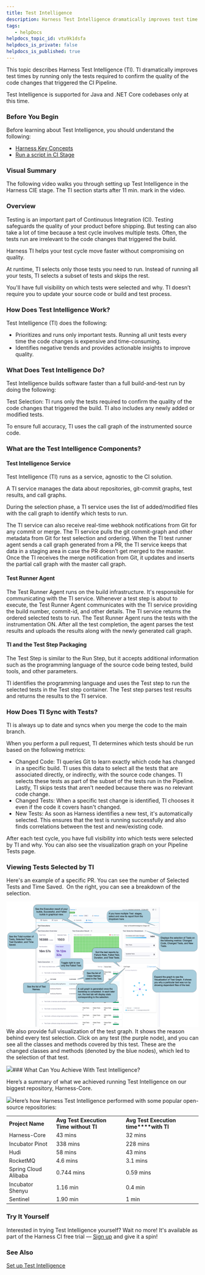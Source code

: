 ```yaml
---
title: Test Intelligence
description: Harness Test Intelligence dramatically improves test time by running only those tests required to confirm the quality of the code changes which triggered the build
tags: 
   - helpDocs
helpdocs_topic_id: vtu9k1dsfa
helpdocs_is_private: false
helpdocs_is_published: true
---
```


This topic describes Harness Test Intelligence (TI). TI dramatically improves test times by running only the tests required to confirm the quality of the code changes that triggered the CI Pipeline. 

Test Intelligence is supported for Java and .NET Core codebases only at this time.

### Before You Begin

Before learning about Test Intelligence, you should understand the following:

* [Harness Key Concepts](https://ngdocs.harness.io/article/hv2758ro4e-learn-harness-key-concepts)
* [Run a script in CI Stage](https://ngdocs.harness.io/article/ota4xj59le-run-a-script-in-a-ci-stage)

### Visual Summary

The following video walks you through setting up Test Intelligence in the Harness CIE stage. The TI section starts after 11 min. mark in the video.

### Overview

Testing is an important part of Continuous Integration (CI). Testing safeguards the quality of your product before shipping. But testing can also take a lot of time because a test cycle involves multiple tests. Often, the tests run are irrelevant to the code changes that triggered the build.

Harness TI helps your test cycle move faster without compromising on quality. 

At runtime, TI selects only those tests you need to run. Instead of running all your tests, TI selects a subset of tests and skips the rest. 

You'll have full visibility on which tests were selected and why. TI doesn’t require you to update your source code or build and test process.

### How Does Test Intelligence Work?

Test Intelligence (TI) does the following:

* Prioritizes and runs only important tests. Running all unit tests every time the code changes is expensive and time-consuming.
* Identifies negative trends and provides actionable insights to improve quality.

### What Does Test Intelligence Do?

Test Intelligence builds software faster than a full build-and-test run by doing the following:

Test Selection: TI runs only the tests required to confirm the quality of the code changes that triggered the build. TI also includes any newly added or modified tests.

To ensure full accuracy, TI uses the call graph of the instrumented source code. 

### What are the Test Intelligence Components?

#### Test Intelligence Service

Test Intelligence (TI) runs as a service, agnostic to the CI solution. 

A TI service manages the data about repositories, git-commit graphs, test results, and call graphs. 

During the selection phase, a TI service uses the list of added/modified files with the call graph to identify which tests to run.

The TI service can also receive real-time webhook notifications from Git for any commit or merge. The TI service pulls the git commit-graph and other metadata from Git for test selection and ordering. When the TI test runner agent sends a call graph generated from a PR, the TI service keeps that data in a staging area in case the PR doesn’t get merged to the master. Once the TI receives the merge notification from Git, it updates and inserts the partial call graph with the master call graph.

#### Test Runner Agent

The Test Runner Agent runs on the build infrastructure. It's responsible for communicating with the TI service. Whenever a test step is about to execute, the Test Runner Agent communicates with the TI service providing the build number, commit-id, and other details. The TI service returns the ordered selected tests to run. The Test Runner Agent runs the tests with the instrumentation ON. After all the test completion, the agent parses the test results and uploads the results along with the newly generated call graph.

#### TI and the Test Step Packaging

The Test Step is similar to the Run Step, but it accepts additional information such as the programming language of the source code being tested, build tools, and other parameters. 

TI identifies the programming language and uses the Test step to run the selected tests in the Test step container. The Test step parses test results and returns the results to the TI service.

### How Does TI Sync with Tests?

TI is always up to date and syncs when you merge the code to the main branch.

When you perform a pull request, TI determines which tests should be run based on the following metrics:

* Changed Code: TI queries Git to learn exactly which code has changed in a specific build. TI uses this data to select all the tests that are associated directly, or indirectly, with the source code changes. TI selects these tests as part of the subset of the tests run in the Pipeline. Lastly, TI skips tests that aren't needed because there was no relevant code change.
* Changed Tests: When a specific test change is identified, TI chooses it even if the code it covers hasn't changed.
* New Tests: As soon as Harness identifies a new test, it's automatically selected. This ensures that the test is running successfully and also finds correlations between the test and new/existing code.

After each test cycle, you have full visibility into which tests were selected by TI and why. You can also see the visualization graph on your Pipeline Tests page.

### Viewing Tests Selected by TI

Here's an example of a specific PR. You can see the number of Selected Tests and Time Saved.  On the right, you can see a breakdown of the selection. 

![](./static/test-intelligence-concepts-01.png)We also provide full visualization of the test graph. It shows the reason behind every test selection. Click on any test (the purple node), and you can see all the classes and methods covered by this test. These are the changed classes and methods (denoted by the blue nodes), which led to the selection of that test.

![](https://files.helpdocs.io/i5nl071jo5/articles/vtu9k1dsfa/1630477676163/98-xp-7-u-6-ocyq-688-smq-znjtui-ib-20-u-7-b-2-t-w-pox-ibyt-yvyjo-2-p-sbacz-m-4-uqz-avguz-bervc-1-ukpfhgqd-qbhhd-slh-dl-lx-7-cjqzdz-i-met-kp-66-q-y-j-2-hnkb-s-131-f-8-vyhk-uxq-c-8-mmfw-8-c-s-0)### What Can You Achieve With Test Intelligence?

Here’s a summary of what we achieved running Test Intelligence on our biggest repository, Harness-Core.

![](https://files.helpdocs.io/i5nl071jo5/articles/vtu9k1dsfa/1630477664781/cb-ot-pg-04-ovrt-ie-1-ok-jdu-olse-jc-4-q-ti-7-iqn-rf-2-s-oazst-hsvv-d-1-z-7-q-fdbpv-3-rz-25-i-9-jfzs-c-8-dha-rye-xc-mo-ipzz-vv-zv-a-8-q-c-ysv-r-y-1-m-ulr-4-y-ync-45-i-1-o-89-u-8-dv-n-6-w-29-nhwg-6-y-s-0)Here’s how Harness Test Intelligence performed with some popular open-source repositories:



|  |  |  |
| --- | --- | --- |
| **Project Name** | **Avg Test Execution Time without TI** | **Avg Test Execution time****with TI** |
| Harness-Core | 43 mins | 32 mins |
| Incubator Pinot | 338 mins | 228 mins |
| Hudi | 58 mins | 43 mins |
| RocketMQ | 4.6 mins | 3.1 mins |
| Spring Cloud Alibaba | 0.744 mins | 0.59 mins |
| Incubator Shenyu | 1.16 min | 0.4 min |
| Sentinel | 1.90 min | 1 min |

### Try It Yourself

Interested in trying Test Intelligence yourself? Wait no more! It's available as part of the Harness CI free trial — [Sign up](https://harness.io/pricing/) and give it a spin! 

### See Also

[Set up Test Intelligence](https://ngdocs.harness.io/article/428cs02e6u)

